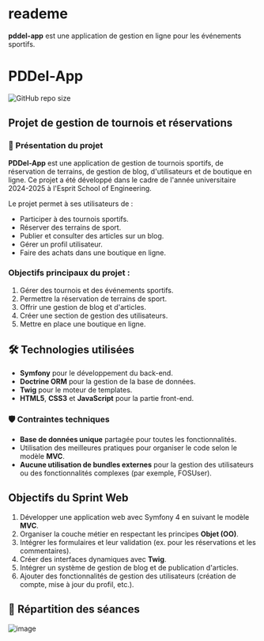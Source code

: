 # reademe
 **pddel-app** est une application de gestion en ligne pour les événements sportifs. 
# PDDel-App

![GitHub repo size](https://img.shields.io/github/repo-size/nacef88/padelweb)

## Projet de gestion de tournois et réservations

### 🧰 Présentation du projet

**PDDel-App** est une application de gestion de tournois sportifs, de réservation de terrains, de gestion de blog, d'utilisateurs et de boutique en ligne. Ce projet a été développé dans le cadre de l'année universitaire 2024-2025 à l'Esprit School of Engineering.

Le projet permet à ses utilisateurs de :
- Participer à des tournois sportifs.
- Réserver des terrains de sport.
- Publier et consulter des articles sur un blog.
- Gérer un profil utilisateur.
- Faire des achats dans une boutique en ligne.

### Objectifs principaux du projet :
1. Gérer des tournois et des événements sportifs.
2. Permettre la réservation de terrains de sport.
3. Offrir une gestion de blog et d'articles.
4. Créer une section de gestion des utilisateurs.
5. Mettre en place une boutique en ligne.

## 🛠️ Technologies utilisées
- **Symfony** pour le développement du back-end.
- **Doctrine ORM** pour la gestion de la base de données.
- **Twig** pour le moteur de templates.
- **HTML5**, **CSS3** et **JavaScript** pour la partie front-end.

### 🛡️ Contraintes techniques
- **Base de données unique** partagée pour toutes les fonctionnalités.
- Utilisation des meilleures pratiques pour organiser le code selon le modèle **MVC**.
- **Aucune utilisation de bundles externes** pour la gestion des utilisateurs ou des fonctionnalités complexes (par exemple, FOSUser).

## Objectifs du Sprint Web
1. Développer une application web avec Symfony 4 en suivant le modèle **MVC**.
2. Organiser la couche métier en respectant les principes **Objet (OO)**.
3. Intégrer les formulaires et leur validation (ex. pour les réservations et les commentaires).
4. Créer des interfaces dynamiques avec **Twig**.
5. Intégrer un système de gestion de blog et de publication d'articles.
6. Ajouter des fonctionnalités de gestion des utilisateurs (création de compte, mise à jour du profil, etc.).

## 📅 Répartition des séances

![image](https://user-images.githubusercontent.com/61393700/221413682-1d31d083-0554-4bed-a27d-188c5e534030.png)

